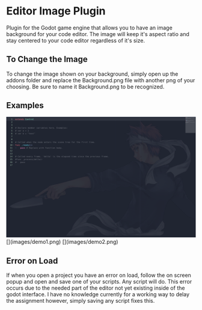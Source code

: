 # Editor Image Plugin
 Plugin for the Godot game engine that allows you to have an image background for your code editor. The image will keep it's aspect ratio and stay centered to your code editor regardless of it's size.


## To Change the Image
To change the image shown on your background, simply open up the addons folder and replace the Background.png file with another png of your choosing. Be sure to name it Background.png to be
recognized.


## Examples
<img src="images/demo1.png" >
[](images/demo1.png)
[](images/demo2.png)


## Error on Load
If when you open a project you have an error on load, follow the on screen popup and open and save one of your scripts. Any script will do. This error occurs due to the needed part of the editor not yet existing inside of the godot interface. I have no knowledge currently for a working way to delay the assignment however, simply saving any script fixes this.